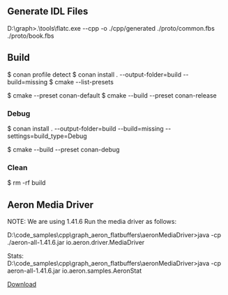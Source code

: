 ## Generate IDL Files

D:\graph>.\tools\flatc.exe --cpp -o ./cpp/generated ./proto/common.fbs ./proto/book.fbs

## Build

$ conan profile detect
$ conan install . --output-folder=build --build=missing
$ cmake --list-presets

$ cmake --preset conan-default
$ cmake --build --preset conan-release

### Debug

$ conan install . --output-folder=build --build=missing --settings=build_type=Debug

$ cmake --build --preset conan-debug

### Clean

$ rm -rf build



## Aeron Media Driver

NOTE: We are using 1.41.6
Run the media driver as follows:

D:\code_samples\cpp\graph_aeron_flatbuffers\aeronMediaDriver>java -cp ./aeron-all-1.41.6.jar io.aeron.driver.MediaDriver

Stats:
D:\code_samples\cpp\graph_aeron_flatbuffers\aeronMediaDriver>java -cp aeron-all-1.41.6.jar io.aeron.samples.AeronStat

[Download](https://central.sonatype.com/artifact/io.aeron/aeron-all/1.46.2/versions)

